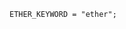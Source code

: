 <!-- This file is generated automatically by infrastructure scripts. Please don't edit by hand. -->

```{ .ebnf .slang-ebnf #ETHER_KEYWORD }
ETHER_KEYWORD = "ether";
```
